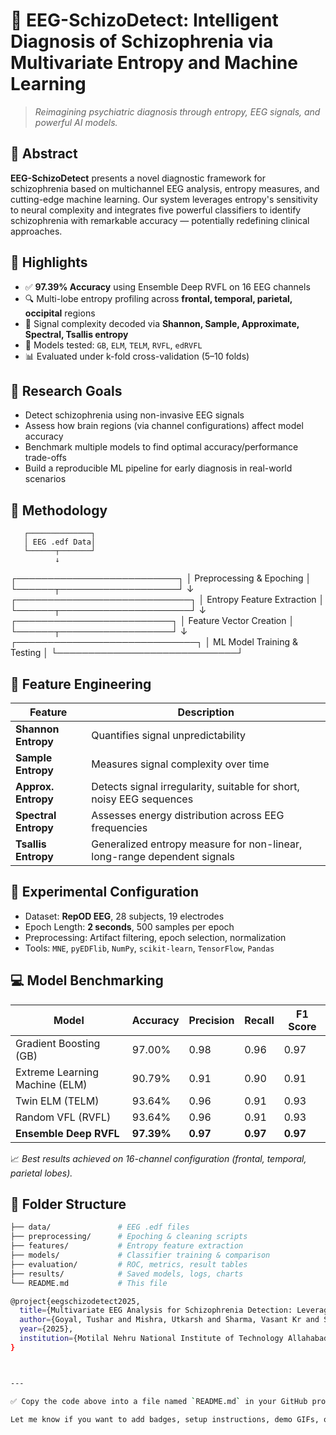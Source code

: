 # 🧠 EEG-SchizoDetect: Intelligent Diagnosis of Schizophrenia via Multivariate Entropy and Machine Learning

> _Reimagining psychiatric diagnosis through entropy, EEG signals, and powerful AI models._

## 📌 Abstract

**EEG-SchizoDetect** presents a novel diagnostic framework for schizophrenia based on multichannel EEG analysis, entropy measures, and cutting-edge machine learning. Our system leverages entropy's sensitivity to neural complexity and integrates five powerful classifiers to identify schizophrenia with remarkable accuracy — potentially redefining clinical approaches.

## 🚀 Highlights

- ✅ **97.39% Accuracy** using Ensemble Deep RVFL on 16 EEG channels  
- 🔍 Multi-lobe entropy profiling across **frontal, temporal, parietal, occipital** regions  
- 🧠 Signal complexity decoded via **Shannon, Sample, Approximate, Spectral, Tsallis entropy**  
- 🤖 Models tested: `GB`, `ELM`, `TELM`, `RVFL`, `edRVFL`  
- 📊 Evaluated under k-fold cross-validation (5–10 folds)

## 🎯 Research Goals

- Detect schizophrenia using non-invasive EEG signals  
- Assess how brain regions (via channel configurations) affect model accuracy  
- Benchmark multiple models to find optimal accuracy/performance trade-offs  
- Build a reproducible ML pipeline for early diagnosis in real-world scenarios

## 🔬 Methodology

       ┌──────────────┐
       │ EEG .edf Data│
       └──────┬───────┘
              ↓
   ┌──────────────────────────┐
   │ Preprocessing & Epoching │
   └──────┬───────────────────┘
          ↓
   ┌────────────────────────────┐
   │ Entropy Feature Extraction │
   └──────┬─────────────────────┘
          ↓
   ┌─────────────────────────┐
   │ Feature Vector Creation │
   └──────┬──────────────────┘
          ↓
   ┌─────────────────────────────┐
   │ ML Model Training & Testing │
   └─────────────────────────────┘

## 🧠 Feature Engineering

| Feature             | Description                                                                 |
|---------------------|-----------------------------------------------------------------------------|
| **Shannon Entropy** | Quantifies signal unpredictability                                           |
| **Sample Entropy**  | Measures signal complexity over time                                         |
| **Approx. Entropy** | Detects signal irregularity, suitable for short, noisy EEG sequences         |
| **Spectral Entropy**| Assesses energy distribution across EEG frequencies                         |
| **Tsallis Entropy** | Generalized entropy measure for non-linear, long-range dependent signals     |

## 🧪 Experimental Configuration

- Dataset: **RepOD EEG**, 28 subjects, 19 electrodes  
- Epoch Length: **2 seconds**, 500 samples per epoch  
- Preprocessing: Artifact filtering, epoch selection, normalization  
- Tools: `MNE`, `pyEDFlib`, `NumPy`, `scikit-learn`, `TensorFlow`, `Pandas`

## 💻 Model Benchmarking

| Model     | Accuracy | Precision | Recall | F1 Score |
|-----------|----------|-----------|--------|----------|
| Gradient Boosting (GB)        | 97.00%   | 0.98      | 0.96   | 0.97     |
| Extreme Learning Machine (ELM)| 90.79%   | 0.91      | 0.90   | 0.91     |
| Twin ELM (TELM)               | 93.64%   | 0.96      | 0.91   | 0.93     |
| Random VFL (RVFL)            | 93.64%   | 0.96      | 0.91   | 0.93     |
| **Ensemble Deep RVFL**        | **97.39%**| **0.97**  | **0.97**| **0.97** |

📈 *Best results achieved on 16-channel configuration (frontal, temporal, parietal lobes).*

## 📁 Folder Structure

```bash
├── data/               # EEG .edf files
├── preprocessing/      # Epoching & cleaning scripts
├── features/           # Entropy feature extraction
├── models/             # Classifier training & comparison
├── evaluation/         # ROC, metrics, result tables
├── results/            # Saved models, logs, charts
└── README.md           # This file

@project{eegschizodetect2025,
  title={Multivariate EEG Analysis for Schizophrenia Detection: Leveraging Entropy Measures and Machine Learning Techniques across Channel Configurations},
  author={Goyal, Tushar and Mishra, Utkarsh and Sharma, Vasant Kr and Shendre, Sayog},
  year={2025},
  institution={Motilal Nehru National Institute of Technology Allahabad}
}



---

✅ Copy the code above into a file named `README.md` in your GitHub project.

Let me know if you want to add badges, setup instructions, demo GIFs, or deploy it as a hosted web app.

